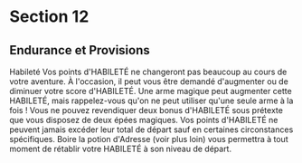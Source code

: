 # Section 12

## Endurance et Provisions

Habileté
Vos points d'HABILETÉ ne changeront pas beaucoup au cours de votre aventure. À l'occasion, il peut vous être demandé d'augmenter ou de diminuer votre score d'HABILETÉ. Une arme magique peut augmenter cette HABILETÉ, mais rappelez-vous qu'on ne peut utiliser qu'une seule arme à la fois ! Vous ne pouvez revendiquer deux bonus d'HABILETÉ sous prétexte que vous disposez de deux épées magiques. Vos points d'HABILETÉ ne peuvent jamais excéder leur total de départ sauf en certaines circonstances spécifiques. Boire la potion d'Adresse (voir plus loin) vous permettra à tout moment de rétablir votre HABILETÉ à son niveau de départ.